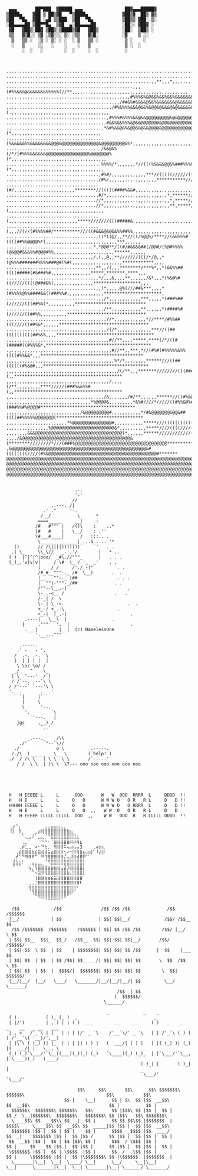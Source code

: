      ▄▄▄       ██▀███  ▓█████ ▄▄▄                ██▓▄▄▄█████▓
    ▒████▄    ▓██ ▒ ██▒▓█   ▀▒████▄             ▓██▒▓  ██▒ ▓▒
    ▒██  ▀█▄  ▓██ ░▄█ ▒▒███  ▒██  ▀█▄           ▒██▒▒ ▓██░ ▒░
    ░██▄▄▄▄██ ▒██▀▀█▄  ▒▓█  ▄░██▄▄▄▄██          ░██░░ ▓██▓ ░ 
     ▓█   ▓██▒░██▓ ▒██▒░▒████▒▓█   ▓██▒         ░██░  ▒██▒ ░ 
     ▒▒   ▓▒█░░ ▒▓ ░▒▓░░░ ▒░ ░▒▒   ▓▒█░         ░▓    ▒ ░░   
      ▒   ▒▒ ░  ░▒ ░ ▒░ ░ ░  ░ ▒   ▒▒ ░          ▒ ░    ░    
      ░   ▒     ░░   ░    ░    ░   ▒             ▒ ░  ░      
          ░  ░   ░        ░  ░     ░  ░          ░           



    ............................................................................................,,,,,,,,,,,,,,,,,,,,,,,,,,,,
    .......................................................................................,,,,,,,,,,,,,,,,,,,,,,,,,,,,,,,,,
    .......................................................,,**,,,*,,,...,...,,,,,......,,,,,,,,,,,,,,,,,,,,,,,,,,,,,,,,,,,,
    ................................................,,,(#%%&&&@&&&&&&&%%%%%(//**,,,,,..,,,,,,,,,,,,,,,,,,,,,,,,,,,,,,,,,,,,,
    ..............................................,#%%%&%&@&&%&&%&&%&&&&&&&&&&#,,,,,.,.,,,,,,,,,,,,,,,,,,,,,,,,,,,,,,,,,,,,,
    .........................................,,/##&%#&&&&@&&%&&&&&&&@&&&&&&&&&@&&&#,,,,,,,,,,,,,,,,,,,,,,,,,,,,,,,,,,,,,,,,,
    .......................................,/#%&%%%&&&@&&%&@@&@&&&@&@&&&&&&&&&&&&@&&%(.,,,,,,,,,,,,,,,,,,,,,,,,,,,,,,,,,,,,,
    ......................................,#%%%#&%%%&&@&&@@@@@@@@@&@&@@@@@@@@@@@@@@@@@&*,,,,,,,,,,,,,,,,,,,,,,,,,,,,,,,,,,,,
    ......................................#&&%&&%%%&@&&@@@@@@@&@@&@@@@@@@@@@@@@@@@@&&&&&%,,,,,,,,,,,,,,,,,,,,,,,,,,,,,,,,,,,
    .....................................*&#%&&@&%&@@&&@&&@@@@&@@@@@@@@@@@@@@@@@@@@@@@@&(*,,,,,,,,,,,,,,,,,,,,,,,,,,,,,,,,,,
    .....................................(%&&&&&%%&&&&&&&&@@@&@@@@@@@@@@@@@@&@@@@@@@@@&%*,,,,,,,,,,,,,,,,,,,,,,,,,,,,,,,,,,,
    ..................................../&&@&%(/*/(#%%%&&&&&&@@@@@@@@@@@@@@@@&@@@@@@@%(*,,,,,,,,,,,,,,,,,,,,,,,,,,,,,,,,,,,,
    ....................................%%%%/*,,,,,,,*//(((%&&&&@@&%###%%%&%&&%&&&&@@@&(*,,,,,,,,,,,,,,,,,,,,,,,,,,,,,,,,,,,
    ...................................,#%#/,,,,,,,,,,,,,***//(((((//////(((##%%&%%&@@@&*,,,,,,,,,,,,,,,,,,,,,,,,,,,,,,,,,,,
    .................................../#%/,,,,,,.....,,,,,,,***********///(((#####%&@@@,,,,,,,,,,,,,,,,,,,,,,,,,,,,,,,,,,,,
    ...................................(#/,,,,,,,..,...,,,,,,,,,,********//(((((####%&&#,,,,,,,,,,,,,,,,,,,,,,,,,,,,,,,,,,,,
    ..................................,#/*,,,,.,,..,.,,,,,,,,,,,,*,******/////(((###%&&%,,,,,,,,,,,,,,,,,,,,,,,,,,,,,,,,,,,,
    ..................................//*,,,,,,,,,,...,,,,,,,,,,,,*,*****////(((#####%&%,,,,,,,,,,,,,,,,,,,,,,,,,,,,,,,,,,,,
    ..................................//*,,,,,,,.,..,,,,,,,,,,,,,,**,*****////((######%(,,,,,,,,,,,,,,,,,,,,,,,,,,,,,,,,,,,,
    ..................................,(,,,,,,,,,,,,,,,,,,,,,,,,,,*****///////(((#####&,,,,,,,,,,,,,,,,,,,,,,,,,,,,,,,,,,,,,
    ...................................(,,,//(//(#%%%%##/**********///((#&&&@&@&&%%##%%,,,,,,,,,,,,,,,,,,,,,,,,,,,,*,*,,,,,,
    ..................................,((*((@/,,**//((/%@@%/****//(&&%%%#((((##%%@@@@%*(,,,,,,,,,,,,,,,,,,,,,,,,,,,***,,,,,,
    .................................*,*@@@**/((#/#&&&&##(/@@#/(%@#%%%%(@&@@#&&&%%#@@@#%%,,,,,,,,,,,,,,,,,,,,,,,******,,,,,,
    ................................,/,(,,@,,**///////(((/*/@,,*(@%%%#######%%%%###@#(%#(,,,,,,,,,,,,,,,,,,,************,,,,
    .................................,**,,/(,,,********/***%*,,*(&&%%##((((#####(#&###%#,,,,,,,,,,,,,,,*****,*******,****,,,
    ..................................,*/,,,&,,,,**,,,,,,/&*,,,*(%&@%#((/////((((@###&%(,,,,,,,,,,,,,,,******************,,,
    ..................................,,(*,,,,,@%(///##&***,,,,*(#%%%%@%%####&&((###%%#,,,,,,,,,,,,,,**********************,
    ...................................,,/*,,,,,,,,,,,,***,,,,,*(###%##(//////(((##%%(*,,,,,,,,,,***************************
    ...................................,./**,,,,,,,,,,,**,,,,,,*(####%#(//////((##%%,,,,,,,,,,******************************
    ................................,,,,.,//*,,,,,,,,,,,,*//****/#%%##(((////((##%&*,,,,,,**********************************
    ........................,,,,,,,,.,,,,,/(/*,,,,,,,,,,,,,***//((##((((((((((##%&%,,,,*************************************
    .,,,,,..............,,,.,,,,,,,,,,,,,,,#//**,,,,*****,****(/*/((#(#####((#%%%&*,****************************************
    .,.,.,.,.,.,.,.,.,.,.,.,.,.,.,.,,,,,,,,,#//**,,***,*//(#%#(#%%%%%&%%((((#%%&&*,,,***************************************
    ,,,,,,,,,,,,,,,,,,,,,,,,,,,,,,,,,,,,,,,,,%*/*,,,,,,,,******///((##((((((#%&@#,,,****************************************
    ,,,,,,,,,,,,,,,,,,,,,,,,,,,,,,,,,,,,,,,,,,/(/**,,,*******////////(((####%&&%(,,*****************************************
    ,,,,,,,,,,,,,,,,,,,,,,,,,,,,,,,,,,,,,,,/,,,,(/**,,,,,,,,,****/////(###%&&%%#(,,*****************************************
    ,,,,,,,,,,,,,,,,,,,,,,,,,,,,,,,,,.,,,/&,,,,,,,/#/**,,,,,,******//((#%&@%#####&/*,,**************************************
    ,,,,,,,,,,,,,,,,,,,,,,,,,,,,,,,,*%@@@@&,,,,,,,,,*&%#////*/////((#%%&@%#(###%%#%@@@@#************************************
    ,,,,,,,,,,,,,,,,,,,,,,,,,,,,/&@@@@@@@@@#,,,,,,,,,,,*/#&@@@@@@@&@@&##((((##%%%%%@@@@@@@(*********************************
    ,,,,,,,,,,,,,,,,,,,,,,,*%@@@@@@@@@@@@@@@#,,,,,,,,,,,*****///(((((((((((((##%%&@@@@@@@@@@@@#*****************************
    ,,,,,,,,,,,,,,,,%@@@@@@@@@@@@@@@@@@@@@@@@&*,,,,,,,,,,*****////((((////((##%%%@@@@@@@@@@@@@@@@@@@@@@&#/******************
    ,,,,,,,,&&&@@@@@@@@@@@@@@@@@@@@@@@@@@@@@@@@@(*,,,,,,******////////////(##%%&@@@@@@@@@@@@@@@@@@@@@@@@@@@@@@%/************
    ,,,,/&@@@@@@@@@@@@@@@@@@@@@@@@@@@@@@@@@@@@@@@@@&(********////////*///(###%@@@@@@@@@@@@@@@@@@@@@@@@@@@@@@@@@@@***********
    ,&@@@@@@@@@@@@@@@@@@@@@@@@@@@@@@@@@@@@@@@@@@@@@@@@@@@&#((((((((////(#%&@@@@@@@@@@@@@@@@@@@@@@@@@@@@@@@@@@@@@@@@@#*******
    @@@@@@@@@@@@@@@@@@@@@@@@@@@@@@@@@@@@@@@@@@@@@@@@@@@@@@@@@@@@@@@@@@@@@@@@@@@@@@@@@@@@@@@@@@@@@@@@@@@@@@@@@@@@@@@@@@@@@(**
    @@@@@@@@@@@@@@@@@@@@@@@@@@@@@@@@@@@@@@@@@@@@@@@@@@@@@@@@@@@@@@@@@@@@@@@@@@@@@@@@@@@@@@@@@@@@@@@@@@@@@@@@@@@@@@@@@@@@@@@@
    @@@@@@@@@@@@@@@@@@@@@@@@@@@@@@@@@@@@@@@@@@@@@@@@@@@@@@@@@@@@@@@@@@@@@@@@@@@@@@@@@@@@@@@@@@@@@@@@@@@@@@@@@@@@@@@@@@@@@@@@
    @@@@@@@@@@@@@@@@@@@@@@@@@@@@@@@@@@@@@@@@@@@@@@@@@@@@@@@@@@@@@@@@@@@@@@@@@@@@@@@@@@@@@@@@@@@@@@@@@@@@@@@@@@@@@@@@@@@@@@@@


                              .-.
                              '-'
                             //
                    _..---._/|
                  .' ."     '-.
                 /__/          \      *
                ====_____     __|     :
               /#   #""" |   /()\    :    ..*
               |#   #    |   \__/    : .'' 
               \#___#____|      /   :::.. .
                \______________|_...ä_: .. '*
       ()       // /\||||)))))))      '   . .
      .( \_     \\_\//   _-'.'/        |   * ..
     ( )  |^|^|^|ooo/  _#\.//"""_      |   . . .
     (_)_.'v|v|v|     / \#  \_ / '_  _'    . .  
                | _ _/_/     /'./_-|"         . .
                /#_#__"""-._ /#  \__)       .  .   
                |__   ""-._ |##               . . .
                |  ""|-"""-_/##              . .    
                /""--\__.-|                       .
                \-_.-<__ /                   .   .
                /-_| /  \
                \-_| \_-<.                        .  .
                <_-/ <_.-\                    .
                <_-|  |_.-|                        .
           .----|   \__\  |                 .
          |     ."""   '.  |                       .
           .___|        |__|  (c) NamelessOne
               '.__..."""

         .-----.
        .' -   - '.
       /  .-. .-.  \
       |  | | | |  |
        \ \o/ \o/ /
       _/    ^    \_
      | \  '---'  / |
      / /`--. .--`\ \
     / /'---` `---'\ \
     '.__.       .__.'
         `|     |`
          |     \
          \      '--.
           '.        `\
             `'---.   |
        jgs     ,__) /
                 `..'
    
            _.---._    /\\
         ./'       "--`\//
       ./              o \          .-----.
      /./\  )______   \__ \        ( help! )
     ./  / /\ \   | \ \  \ \       /`-----'
        / /  \ \  | |\ \  \7--- ooo ooo ooo ooo ooo ooo





     H   H EEEEE L     L      OOO       W   W  OOO  RRRR  L     DDDD  !!
     H   H E     L     L     O   O      W W W O   O R   R L     D   D !! 
     HHHHH EEEEE L     L     O   O      W W W O   O RRRR  L     D   D !! 
     H   H E     L     L     O   O  ,,   W W  O   O R   R L     D   D    
     H   H EEEEE LLLLL LLLLL  OOO  ,,    W W   OOO  R   R LLLLL DDDD  !!

     ⢀⡴⠑⡄⠀⠀⠀⠀⠀⠀⠀⣀⣀⣤⣤⣤⣀⡀⠀⠀⠀⠀⠀⠀⠀⠀⠀⠀⠀⠀ 
     ⠸⡇⠀⠿⡀⠀⠀⠀⣀⡴⢿⣿⣿⣿⣿⣿⣿⣿⣷⣦⡀⠀⠀⠀⠀⠀⠀⠀⠀⠀ 
     ⠀⠀⠀⠀⠑⢄⣠⠾⠁⣀⣄⡈⠙⣿⣿⣿⣿⣿⣿⣿⣿⣆⠀⠀⠀⠀⠀⠀⠀⠀ 
     ⠀⠀⠀⠀⢀⡀⠁⠀⠀⠈⠙⠛⠂⠈⣿⣿⣿⣿⣿⠿⡿⢿⣆⠀⠀⠀⠀⠀⠀⠀ 
     ⠀⠀⠀⢀⡾⣁⣀⠀⠴⠂⠙⣗⡀⠀⢻⣿⣿⠭⢤⣴⣦⣤⣹⠀⠀⠀⢀⢴⣶⣆ 
     ⠀⠀⢀⣾⣿⣿⣿⣷⣮⣽⣾⣿⣥⣴⣿⣿⡿⢂⠔⢚⡿⢿⣿⣦⣴⣾⠁⠸⣼⡿ 
     ⠀⢀⡞⠁⠙⠻⠿⠟⠉⠀⠛⢹⣿⣿⣿⣿⣿⣌⢤⣼⣿⣾⣿⡟⠉⠀⠀⠀⠀⠀ 
     ⠀⣾⣷⣶⠇⠀⠀⣤⣄⣀⡀⠈⠻⣿⣿⣿⣿⣿⣿⣿⣿⣿⣿⡇⠀⠀⠀⠀⠀⠀ 
     ⠀⠉⠈⠉⠀⠀⢦⡈⢻⣿⣿⣿⣶⣶⣶⣶⣤⣽⡹⣿⣿⣿⣿⡇⠀⠀⠀⠀⠀⠀ 
     ⠀⠀⠀⠀⠀⠀⠀⠉⠲⣽⡻⢿⣿⣿⣿⣿⣿⣿⣷⣜⣿⣿⣿⡇⠀⠀⠀⠀⠀⠀ 
     ⠀⠀⠀⠀⠀⠀⠀⠀⢸⣿⣿⣷⣶⣮⣭⣽⣿⣿⣿⣿⣿⣿⣿⠀⠀⠀⠀⠀⠀⠀ 
     ⠀⠀⠀⠀⠀⠀⣀⣀⣈⣿⣿⣿⣿⣿⣿⣿⣿⣿⣿⣿⣿⣿⠇⠀⠀⠀⠀⠀⠀⠀ 
     ⠀⠀⠀⠀⠀⠀⢿⣿⣿⣿⣿⣿⣿⣿⣿⣿⣿⣿⣿⣿⣿⠃⠀⠀⠀⠀⠀⠀⠀⠀ 
     ⠀⠀⠀⠀⠀⠀⠀⠹⣿⣿⣿⣿⣿⣿⣿⣿⣿⣿⡿⠟⠁⠀⠀⠀⠀⠀⠀⠀⠀⠀ 
     ⠀⠀⠀⠀⠀⠀⠀⠀⠀⠉⠛⠻⠿⠿⠿⠿⠛⠉

      /$$             /$$               /$$ /$$ /$$              /$$  /$$$$$$ 
     |__/            | $$              | $$| $$|__/             /$$/ /$$__  $$
      /$$ /$$$$$$$  /$$$$$$    /$$$$$$ | $$| $$ /$$ /$$        /$$/ |__/  \ $$
     | $$| $$__  $$|_  $$_/   /$$__  $$| $$| $$| $$|__/       /$$/     /$$$$$/
     | $$| $$  \ $$  | $$    | $$$$$$$$| $$| $$| $$ /$$      |  $$    |___  $$
     | $$| $$  | $$  | $$ /$$| $$_____/| $$| $$| $$| $$       \  $$  /$$  \ $$
     | $$| $$  | $$  |  $$$$/|  $$$$$$$| $$| $$| $$| $$        \  $$|  $$$$$$/
     |__/|__/  |__/   \___/   \_______/|__/|__/|__/| $$         \__/ \______/ 
                                              /$$  | $$                       
                                             |  $$$$$$/                       
                                         \______/                        
                                         
                                          _             _    _                                                                     
     ( )           ( )_ (_ )  _                             _                                  
     | |/')    _   | ,_) | | (_)  ___        __    ___     (_)   _    _   _    __   _ __   ___ 
     | , <   /'_`\ | |   | | | |/' _ `\    /'__`\/' _ `\   | | /'_`\ ( ) ( ) /'__`\( '__)/',__)
     | |\`\ ( (_) )| |_  | | | || ( ) |   (  ___/| ( ) |   | |( (_) )| (_) |(  ___/| |   \__, \
     (_) (_)`\___/'`\__)(___)(_)(_) (_)   `\____)(_) (_)_  | |`\___/'`\__, |`\____)(_)   (____/
                                                       ( )_| |       ( )_| |                   
                                                       `\___/'       `\___/'                   

                               $$\     $$\       $$\      $$\ $$$$$$$\         $$$$$$\                               $$\           $$\       
                          $$ |    \__|      $$ | $\  $$ |$$  __$$\       $$  __$$\                              $$ |          $$ |      
      $$$$$$\  $$$$$$$\ $$$$$$\   $$\       $$ |$$$\ $$ |$$ |  $$ |      $$ /  \__|$$$$$$\  $$$$$$$\   $$$$$$$\ $$ |$$\   $$\ $$$$$$$\  
      \____$$\ $$  __$$\\_$$  _|  $$ |      $$ $$ $$\$$ |$$$$$$$  |      $$$$\     \____$$\ $$  __$$\ $$  _____|$$ |$$ |  $$ |$$  __$$\ 
      $$$$$$$ |$$ |  $$ | $$ |    $$ |      $$$$  _$$$$ |$$  ____/       $$  _|    $$$$$$$ |$$ |  $$ |$$ /      $$ |$$ |  $$ |$$ |  $$ |
     $$  __$$ |$$ |  $$ | $$ |$$\ $$ |      $$$  / \$$$ |$$ |            $$ |     $$  __$$ |$$ |  $$ |$$ |      $$ |$$ |  $$ |$$ |  $$ |
     \$$$$$$$ |$$ |  $$ | \$$$$  |$$ |      $$  /   \$$ |$$ |            $$ |     \$$$$$$$ |$$ |  $$ |\$$$$$$$\ $$ |\$$$$$$  |$$$$$$$  |
      \_______|\__|  \__|  \____/ \__|      \__/     \__|\__|            \__|      \_______|\__|  \__| \_______|\__| \______/ \_______/ 

                                                                                                                                   
                                                                                                                                   
